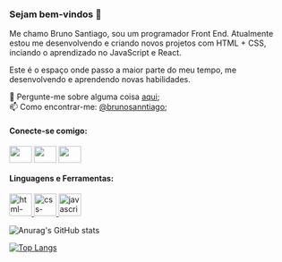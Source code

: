 ### Sejam bem-vindos 👋

Me chamo Bruno Santiago, sou um programador Front End. Atualmente estou me desenvolvendo e criando novos projetos com HTML + CSS, inciando o aprendizado no JavaScript e React.

Este é o espaço onde passo a maior parte do meu tempo, me desenvolvendo e aprendendo novas habilidades.

💬 Pergunte-me sobre alguma coisa <a href="https://www.linkedin.com/in/brunosanntiago/">aqui</a>; <br>
📫 Como encontrar-me: <a href="https://www.instagram.com/brunosanntiago/">@brunosanntiago</a>;

<h4 align="left">Conecte-se comigo:</h4>
<p align="left">
<a href="https://www.linkedin.com/in/brunosanntiago/"> <img align="center" src="https://cdn.jsdelivr.net/npm/simple-icons@3.0.1/icons/linkedin.svg" alt="" height="30" width="40" /></a>
<a href="https://www.instagram.com/brunosanntiago/"> <img align="center" src="https://cdn.jsdelivr.net/npm/simple-icons@3.0.1/icons/instagram.svg" alt="" height="30" width="40" /></a>
<a href="mailto:brunosantiago670@gmail.com"> <img align="center" src="https://cdn.jsdelivr.net/npm/simple-icons@3.0.1/icons/gmail.svg" alt="" height="30" width="40" /></a>
</p>


<h4 align="left">Linguagens e Ferramentas:</h4>

<p align="left"> 
<a href="https://www.cprogramming.com/"> <img src="https://www.vectorlogo.zone/logos/w3_html5/w3_html5-icon.svg" alt="html-logo" width="40" height="40"/> </a>  <a href="https://www.cprogramming.com/"> <img src="https://www.vectorlogo.zone/logos/w3_css/w3_css-icon.svg" alt="css-logo" width="40" height="40"/> </a> <a href="https://www.cprogramming.com/"> <img src="https://upload.vectorlogo.zone/logos/javascript/images/239ec8a4-163e-4792-83b6-3f6d96911757.svg" alt="javascript-logo" width="40" height="40"/> </a> 
</p>

![Anurag's GitHub stats](https://github-readme-stats.vercel.app/api?username=brunosanntiago&show_icons=true&theme=radical)

[![Top Langs](https://github-readme-stats.vercel.app/api/top-langs/?username=brunosanntiago&layout=compact&show_icons=true&theme=radical)](https://github.com/anuraghazra/github-readme-stats)
